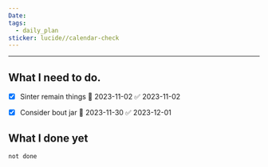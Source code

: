 ```yaml
---
Date: 
tags:
  - daily_plan
sticker: lucide//calendar-check
---
```

---
## What I need to do.

- [x] Sinter remain things 📅 2023-11-02 ✅ 2023-11-02
- [x] Consider bout jar 📅 2023-11-30 ✅ 2023-12-01


## What I done yet
```tasks
not done
```
